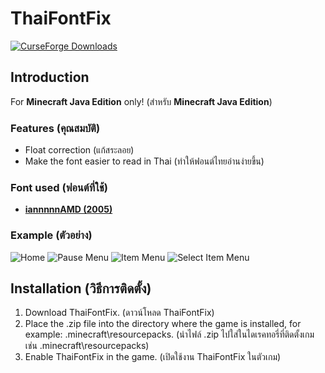 ThaiFontFix
===========
[![CurseForge Downloads](https://img.shields.io/curseforge/dt/997925)](https://www.curseforge.com/minecraft/texture-packs/thaifontfix)

Introduction
------------

For **Minecraft Java Edition** only! (สำหรับ **Minecraft Java Edition**)

### Features (คุณสมบัติ)

*   Float correction (แก้สระลอย)
*   Make the font easier to read in Thai (ทำให้ฟอนต์ไทยอ่านง่ายขึ้น)

### Font used (ฟอนต์ที่ใช้)

*   **[iannnnnAMD (2005)](https://www.f0nt.com/release/iannnnnamd/)**

### Example (ตัวอย่าง)

![Home](https://cdn.jsdelivr.net/gh/hewkawar/ThaiFontFix@main/image/home.png) ![Pause Menu](https://cdn.jsdelivr.net/gh/hewkawar/ThaiFontFix@main/image/pause_menu.png) ![Item Menu](https://cdn.jsdelivr.net/gh/hewkawar/ThaiFontFix@main/image/item_menu.png) ![Select Item Menu](https://cdn.jsdelivr.net/gh/hewkawar/ThaiFontFix@main/image/select_item_menu.png)

Installation (วิธีการติดตั้ง)
-----------------------------

1.  Download ThaiFontFix. (ดาวน์โหลด ThaiFontFix)
2.  Place the .zip file into the directory where the game is installed, for example: .minecraft\\resourcepacks. (นำไฟล์ .zip ไปใส่ในไดเรคทอรี่ที่ติดตั้งเกม เช่น .minecraft\\resourcepacks)
3.  Enable ThaiFontFix in the game. (เปิดใช้งาน ThaiFontFix ในตัวเกม)
